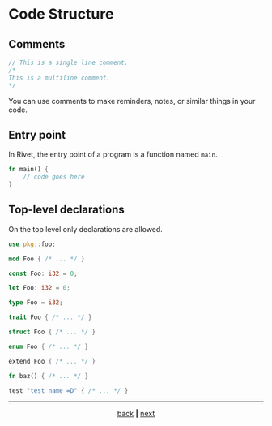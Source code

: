# Code Structure

## Comments
```rust
// This is a single line comment.
/*
This is a multiline comment.
*/
```

You can use comments to make reminders, notes, or similar things in your
code.

## Entry point

In Rivet, the entry point of a program is a function named `main`.
```rust
fn main() {
    // code goes here
}
```

## Top-level declarations

On the top level only declarations are allowed.
```rust
use pkg::foo;

mod Foo { /* ... */ }

const Foo: i32 = 0;

let Foo: i32 = 0;

type Foo = i32;

trait Foo { /* ... */ }

struct Foo { /* ... */ }

enum Foo { /* ... */ }

extend Foo { /* ... */ }

fn baz() { /* ... */ }

test "test name =D" { /* ... */ }
```

* * *

<div align="center">

[back](00_getting_started.md) **|** [next](02_functions.md)

</div>
